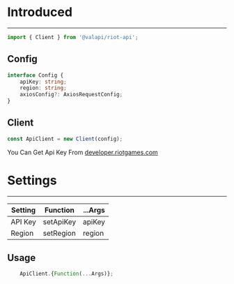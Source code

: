 # Introduced

-----------

```typescript
import { Client } from '@valapi/riot-api';
```

## Config

```typescript
interface Config {
    apiKey: string;
    region: string;
    axiosConfig?: AxiosRequestConfig;
}
```

## Client

```typescript
const ApiClient = new Client(config);
```

You Can Get Api Key From [developer.riotgames.com](https://developer.riotgames.com/)

# Settings

-----------

| Setting | Function  | ...Args |
| ------- | --------- | ------- |
| API Key | setApiKey | apiKey  |
| Region  | setRegion | region  |

## Usage

```javascript
    ApiClient.{Function(...Args)};
```